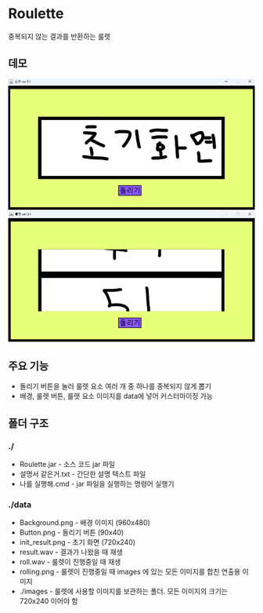 # Roulette
중복되지 않는 결과를 반환하는 룰렛
## 데모
![img.png](img.png)
![img_1.png](img_1.png)

## 주요 기능
 - 돌리기 버튼을 눌러 룰렛 요소 여러 개 중 하나를 중복되지 않게 뽑기
 - 배경, 룰렛 버튼, 룰렛 요소 이미지를 data에 넣어 커스터마이징 가능

## 폴더 구조
### ./
 * Roulette.jar - 소스 코드 jar 파일  
 * 설명서 같은거.txt - 간단한 설명 텍스트 파일  
 * 나를 실행해.cmd - jar 파일을 실행하는 명령어 실행기  
### ./data  
 - Background.png - 배경 이미지 (960x480)
 - Button.png - 돌리기 버튼 (90x40)
 - init_result.png - 초기 화면 (720x240)
 - result.wav - 결과가 나왔을 때 재생
 - roll.wav - 룰렛이 진행중일 때 재생
 - rolling.png - 룰렛이 진행중일 때 images 에 있는 모든 이미지를 합친 연출용 이미지
 - ./images - 룰렛에 사용할 이미지를 보관하는 폴더. 모든 이미지의 크기는 720x240 이어야 함